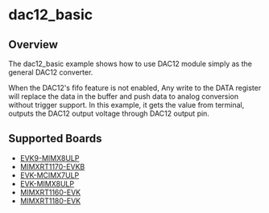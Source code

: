 # dac12_basic

## Overview

The dac12_basic example shows how to use DAC12 module simply as the general DAC12 converter.

When the DAC12's fifo feature is not enabled, Any write to the DATA register will replace the
data in the buffer and push data to analog conversion without trigger support.
In this example, it gets the value from terminal,
outputs the DAC12 output voltage through DAC12 output pin.

## Supported Boards
- [EVK9-MIMX8ULP](../../../_boards/evk9mimx8ulp/driver_examples/dac12/basic/example_board_readme.md)
- [MIMXRT1170-EVKB](../../../_boards/evkbmimxrt1170/driver_examples/dac12/basic/example_board_readme.md)
- [EVK-MCIMX7ULP](../../../_boards/evkmcimx7ulp/driver_examples/dac12/basic/example_board_readme.md)
- [EVK-MIMX8ULP](../../../_boards/evkmimx8ulp/driver_examples/dac12/basic/example_board_readme.md)
- [MIMXRT1160-EVK](../../../_boards/evkmimxrt1160/driver_examples/dac12/basic/example_board_readme.md)
- [MIMXRT1180-EVK](../../../_boards/evkmimxrt1180/driver_examples/dac12/basic/example_board_readme.md)
